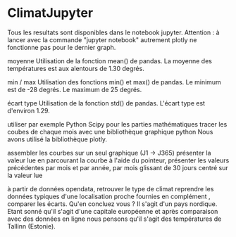# ClimatJupyter
Tous les resultats sont disponibles dans le notebook jupyter. Attention : à lancer avec la commande "jupyter notebook" autrement plotly ne fonctionne pas pour le dernier graph.


moyenne
Utilisation de la fonction mean() de pandas.
La moyenne des températures est aux alentours de 1.30 degrés.

min / max
Utilisation des fonctions min() et max() de pandas.
Le minimum est de -28 degrés.
Le maximum de 25 degrés.

écart type
Utilisation de la fonction std() de pandas.
L'écart type est d'environ 1.29.

utiliser par exemple  Python Scipy pour les parties mathématiques
tracer les coubes de chaque mois avec une bibliothèque graphique python
Nous avons utilisé la bibliothèque plotly.

assembler les courbes sur un seul graphique (J1 -> J365) 
présenter la valeur lue en parcourant la courbe à l'aide du pointeur, présenter les valeurs précédentes par mois et par année, par mois glissant de 30 jours centré sur la valeur lue

à partir de données opendata, retrouver le type de climat
reprendre les données typiques d'une localisation proche  fournies en complément , comparer les écarts. Qu'en concluez vous ?
Il s'agit d'un pays nordique.
Etant sonné qu'il s'agit d'une capitale européenne et après comparaison avec des données en ligne nous pensons qu'il s'agit des températures de Tallinn (Estonie).
